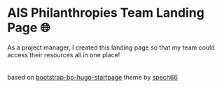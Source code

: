 # AIS Philanthropies Team Landing Page :globe_with_meridians:
As a project manager, I created this landing page so that my team could access their resources all in one place!
<br>
<br>
<br>
based on [bootstrap-bp-hugo-startpage](https://github.com/spech66/bootstrap-bp-hugo-startpage) theme by [spech66](https://github.com/spech66)
